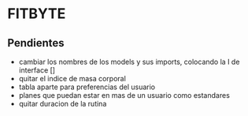 # FITBYTE

## Pendientes

- cambiar los nombres de los models y sus imports, colocando la I de interface []
- quitar el indice de masa corporal
- tabla aparte para preferencias del usuario
- planes que puedan estar en mas de un usuario como estandares
- quitar duracion de la rutina


